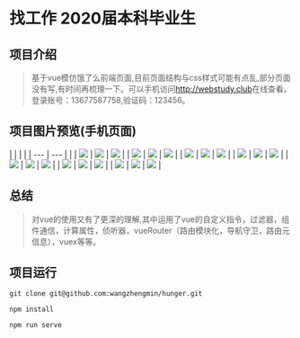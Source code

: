 # 找工作 2020届本科毕业生

## 项目介绍
> 基于vue模仿饿了么前端页面,目前页面结构与css样式可能有点乱,部分页面没有写,有时间再梳理一下。可以手机访问<http://webstudy.club>在线查看。登录账号：13677587758,验证码：123456。

## 项目图片预览(手机页面)



|                                         |                                            |                                       |
|  ---                                    |  ---                                       |                                        |
|  ![](./src/assets/images/首页2.png)     |  ![](./src/assets/images/首页2.png)        |  ![](./src/assets/images/搜索2.png)     |
|  ![](./src/assets/images/搜索3.png)     |  ![](./src/assets/images/发现.png)         |  ![](./src/assets/images/发现2.png)     |
|  ![](./src/assets/images/订单.png)      |  ![](./src/assets/images/订单2.png)        |  ![](./src/assets/images/登录.png)      |
|  ![](./src/assets/images/我的地址1.png)  |  ![](./src/assets/images/我的地址2.png)    |  ![](./src/assets/images/我的地址3.png)  |
|  ![](./src/assets/images/我的地址4.png)  |  ![](./src/assets/images/商家1.png)        |  ![](./src/assets/images/商家2.png)     |
|  ![](./src/assets/images/商家3.png)     |  ![](./src/assets/images/商家4.png)        |  ![](./src/assets/images/商家5.png)     |
|  ![](./src/assets/images/结账.png)     |  ![](./src/assets/images/我的.png)        |  ![](./src/assets/images/我的2.png)     |

## 总结
> 对vue的使用又有了更深的理解,其中运用了vue的自定义指令，过滤器，组件通信，计算属性，侦听器，vueRouter（路由模块化，导航守卫，路由元信息），vuex等等。

## 项目运行

```
git clone git@github.com:wangzhengmin/hunger.git

npm install

npm run serve
```




